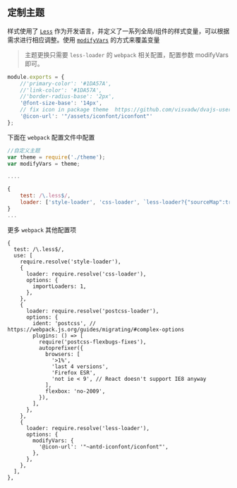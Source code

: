 ## 定制主题

样式使用了 [`Less`](http://lesscss.org/) 作为开发语言，并定义了一系列全局/组件的样式变量，可以根据需求进行相应调整。使用 [`modifyVars`](http://lesscss.org/usage/#using-less-in-the-browser-modify-variables) 的方式来覆盖变量

> 主题更换只需要 `less-loader` 的 `webpack` 相关配置，配置参数 modifyVars即可。

```js
module.exports = {
    //'primary-color': '#1DA57A',
    //'link-color': '#1DA57A',
    //'border-radius-base': '2px',
    '@font-size-base': '14px',
    // fix icon in package theme  https://github.com/visvadw/dvajs-user-dashboard/pull/2
    '@icon-url': '"/assets/iconfont/iconfont"'
};
```

下面在 `webpack` 配置文件中配置

```js
//自定义主题
var theme = require('./theme');
var modifyVars = theme;

....

{
    test: /\.less$/,
    loader: ['style-loader', 'css-loader', `less-loader?{"sourceMap":true,"modifyVars":${JSON.stringify(modifyVars)}}`]
}
...

```

更多 `webpack` 其他配置项

```
{
  test: /\.less$/,
  use: [
    require.resolve('style-loader'),
    {
      loader: require.resolve('css-loader'),
      options: {
        importLoaders: 1,
      },
    },
    {
      loader: require.resolve('postcss-loader'),
      options: {
        ident: 'postcss', // https://webpack.js.org/guides/migrating/#complex-options
        plugins: () => [
          require('postcss-flexbugs-fixes'),
          autoprefixer({
            browsers: [
              '>1%',
              'last 4 versions',
              'Firefox ESR',
              'not ie < 9', // React doesn't support IE8 anyway
            ],
            flexbox: 'no-2009',
          }),
        ],
      },
    },
    {
      loader: require.resolve('less-loader'),
      options: {
        modifyVars: {
          '@icon-url': '"~antd-iconfont/iconfont"',
        },
      },
    },
  ],
},
```